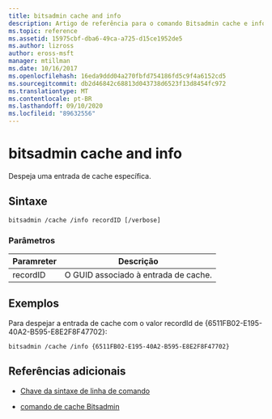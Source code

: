 ```yaml
---
title: bitsadmin cache and info
description: Artigo de referência para o comando Bitsadmin cache e info, que despeja uma entrada de cache específica.
ms.topic: reference
ms.assetid: 15975cbf-dba6-49ca-a725-d15ce1952de5
ms.author: lizross
author: eross-msft
manager: mtillman
ms.date: 10/16/2017
ms.openlocfilehash: 16eda9ddd04a270fbfd754186fd5c9f4a6152cd5
ms.sourcegitcommit: db2d46842c68813d043738d6523f13d8454fc972
ms.translationtype: MT
ms.contentlocale: pt-BR
ms.lasthandoff: 09/10/2020
ms.locfileid: "89632556"
---
```

# <a name="bitsadmin-cache-and-info"></a>bitsadmin cache and info

Despeja uma entrada de cache específica.

## <a name="syntax"></a>Sintaxe

```
bitsadmin /cache /info recordID [/verbose]
```

### <a name="parameters"></a>Parâmetros

| Paramreter | Descrição |
| -------------- | -------------- |
| recordID | O GUID associado à entrada de cache. |

## <a name="examples"></a>Exemplos

Para despejar a entrada de cache com o valor recordId de {6511FB02-E195-40A2-B595-E8E2F8F47702}:

```
bitsadmin /cache /info {6511FB02-E195-40A2-B595-E8E2F8F47702}
```

## <a name="additional-references"></a>Referências adicionais

- [Chave da sintaxe de linha de comando](command-line-syntax-key.md)

- [comando de cache Bitsadmin](bitsadmin-cache.md)
